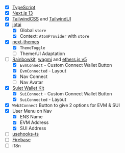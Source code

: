 
- [x] [TypeScript](https://www.typescriptlang.org)
- [x] [Next.js 13](https://nextjs.org/docs)
- [x] [TailwindCSS](https://tailwindcss.com) and
      [TailwindUI](https://tailwindui.com)
- [x] [jotai](https://jotai.org/)
  - [x] Global `store`
  - [x] Context: `AtomProvider` with `store`
- [x] [next-themes](https://github.com/pacocoursey/next-themes)
  - [x] `ThemeToggle`
  - [ ] Theme/UI Adaptation
- [ ] [Rainbowkit](https://www.rainbowkit.com),
      [wagmi](https://wagmi.sh/core/) and
      [ethers.js v5](https://docs.ethers.org/v5)
  - [x] `EvmConnect` - Custom Connect Wallet Button
  - [x] `EvmConnected` - Layout
  - [x] Nav Connect
  - [ ] Nav Avatar
- [x] [Suiet Wallet Kit](https://kit.suiet.app/)
  - [x] `SuiConnect` - Custom Connect Wallet Button
  - [x] `SuiConnected` - Layout
- [x] `Web3Connect` Button to give 2 options for EVM & SUI
- [x] User Menu on Nav
  - [x] ENS Name
  - [x] EVM Address
  - [x] SUI Address
- [ ] [usehooks-ts](https://usehooks-ts.com)
- [ ] [Firebase](https://firebase.google.com)
- [ ] i18n
